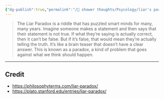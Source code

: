 ```yaml
---
{"dg-publish":true,"permalink":"/🚿 shower thoughts/Psycology/liar's paradox/","dgPassFrontmatter":true}
---
```



>The Liar Paradox is a riddle that has puzzled smart minds for many, many years. Imagine someone makes a statement and then says that their statement is not true. If what they’re saying is actually correct, then it can’t be false. But if it’s false, that would mean they’re actually telling the truth. It’s like a brain teaser that doesn’t have a clear answer. This is known as a paradox, a kind of problem that goes against what we think should happen.

---
## Credit
- https://philosophyterms.com/liar-paradox/
- https://plato.stanford.edu/entries/liar-paradox/